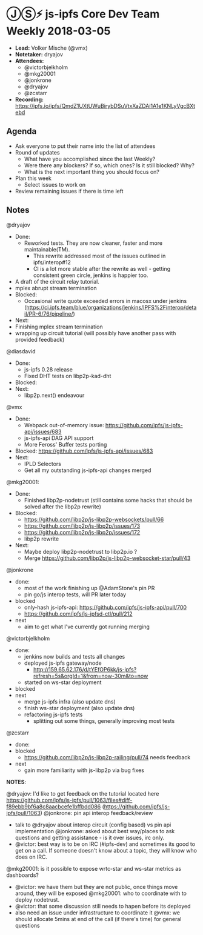 # ⒿⓈ⚡️ js-ipfs Core Dev Team Weekly 2018-03-05

- **Lead:** Volker Mische (@vmx)
- **Notetaker:** dryajov
- **Attendees:**
  - @victorbjelkholm
  - @mkg20001
  - @jonkrone
  - @dryajov
  - @zcstarr
- **Recording:** https://ipfs.io/ipfs/QmdZ1UXtUWuBirybDSuVtxXaZDAi1A1e1KNLyVgcBXtebd

## Agenda

- Ask everyone to put their name into the list of attendees
- Round of updates
  - What have you accomplished since the last Weekly?
  - Were there any blockers? If so, which ones? Is it still blocked? Why?
  - What is the next important thing you should focus on?
- Plan this week
  - Select issues to work on
- Review remaining issues if there is time left


## Notes

@dryajov
 - Done:
   - Reworked tests. They are now cleaner, faster and more maintainable(TM).
     - This rewrite addressed most of the issues outlined in ipfs/interop#12
     - CI is a lot more stable after the rewrite as well - getting consistent green circle, jenkins is happier too.
  - A draft of the circuit relay tutorial.
  - mplex abrupt stream termination
 - Blocked:
   - Occasional write quote exceeded errors in macosx under jenkins (https://ci.ipfs.team/blue/organizations/jenkins/IPFS%2Finterop/detail/PR-6/76/pipeline/)
 - Next:
  - Finishing mplex stream termination
  - wrapping up circuit tutorial (will possibly have another pass with provided feedback)


@diasdavid
 - Done:
   - js-ipfs 0.28 release
   - Fixed DHT tests on libp2p-kad-dht
 - Blocked:
 - Next:
   - libp2p.next() endeavour

@vmx
 - Done:
   - Webpack out-of-memory issue: https://github.com/ipfs/js-ipfs-api/issues/683
   - js-ipfs-api DAG API support
   - More Feross' Buffer tests porting
 - Blocked: https://github.com/ipfs/js-ipfs-api/issues/683
 - Next:
   - IPLD Selectors
   - Get all my outstanding js-ipfs-api changes merged

@mkg20001:
  - Done:
    - Finished libp2p-nodetrust (still contains some hacks that should be solved after the libp2p rewrite)
  - Blocked:
    - https://github.com/libp2p/js-libp2p-websockets/pull/66
    - https://github.com/libp2p/js-libp2p/issues/173
    - https://github.com/libp2p/js-libp2p/issues/172
    - libp2p rewrite
  - Next:
    - Maybe deploy libp2p-nodetrust to libp2p.io ?
    - Merge https://github.com/libp2p/js-libp2p-websocket-star/pull/43             

@jonkrone
  - done:
    - most of the work finishing up @AdamStone's pin PR
    - pin go/js interop tests, will PR later today
  - blocked
    - only-hash js-ipfs-api: https://github.com/ipfs/js-ipfs-api/pull/700
    - https://github.com/ipfs/js-ipfsd-ctl/pull/212
  - next
    - aim to get what I've currently got running merging

@victorbjelkholm
  - done:
    - jenkins now builds and tests all changes
    - deployed js-ipfs gateway/node
    	- http://159.65.62.176/d/tYEfOP6kk/js-ipfs?refresh=5s&orgId=1&from=now-30m&to=now
    - started on ws-star deployment
  - blocked
  - next
    - merge js-ipfs infra (also update dns)
    - finish ws-star deployment (also update dns)
    - refactoring js-ipfs tests
      - splitting out some things, generally improving most tests

@zcstarr
  - done:
  - blocked
  	- https://github.com/libp2p/js-libp2p-railing/pull/74 needs   feedback
  - next
  	- gain more familiarity with js-libp2p via bug fixes
  
**NOTES**:

@dryajov: I'd like to get feedback on the tutorial located here https://github.com/ipfs/js-ipfs/pull/1063/files#diff-f89ebb9bf6a8c8aacbcefe1bffbdd086  (https://github.com/ipfs/js-ipfs/pull/1063)
@jonkrone: pin api interop feedback/review 
  - talk to @dryajov about interop circuit (config based) vs pin api implementation
@jonkrone: asked about best way/places to ask questions and getting assistance - is it over issues, irc only. 
  - @victor: best way is to be on IRC (#ipfs-dev) and sometimes its good to get on a call. If someone doesn't know about a topic, they will know who does on IRC.

@mkg20001: is it possible to expose wrtc-star and ws-star metrics as dashboards?
  - @victor: we have them but they are not public, once things move around, they will be exposed 
@mkg20001: who to coordinate with to deploy nodetrust. 
  - @victor: that some discussion still needs to hapen before its deployed
  - also need an issue under infrastructure to coordinate it
@vmx: we should allocate 5mins at end of the call (if there's time) for general questions

